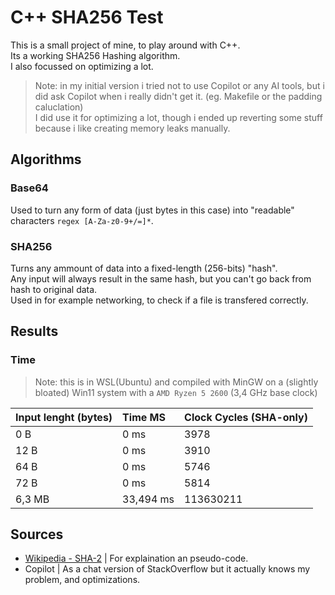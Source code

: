 # C++ SHA256 Test

This is a small project of mine, to play around with C++.  
Its a working SHA256 Hashing algorithm.  
I also focussed on optimizing a lot.

> Note: in my initial version i tried not to use Copilot or any AI tools, but i did ask Copilot when i really didn't get it. (eg. Makefile or the padding caluclation)  
  I did use it for optimizing a lot, though i ended up reverting some stuff because i like creating memory leaks manually.

## Algorithms

### Base64

Used to turn any form of data (just bytes in this case) into "readable" characters `regex [A-Za-z0-9+/=]*`.

### SHA256

Turns any ammount of data into a fixed-length (256-bits) "hash".  
Any input will always result in the same hash, but you can't go back from hash to original data.  
Used in for example networking, to check if a file is transfered correctly.

## Results

### Time

> Note: this is in WSL(Ubuntu) and compiled with MinGW on a (slightly bloated) Win11 system with a `AMD Ryzen 5 2600` (3,4 GHz base clock)

|Input lenght (bytes)|Time MS|Clock Cycles (SHA-only)|
|:-------------------|:------|:-----------|
|0 B|0 ms|3978|
|12 B|0 ms|3910|
|64 B|0 ms|5746|
|72 B|0 ms|5814|
|6,3 MB|33,494 ms|113630211|

## Sources

- [Wikipedia - SHA-2](https://en.wikipedia.org/wiki/SHA-2) | For explaination an pseudo-code.
- Copilot | As a chat version of StackOverflow but it actually knows my problem, and optimizations.
